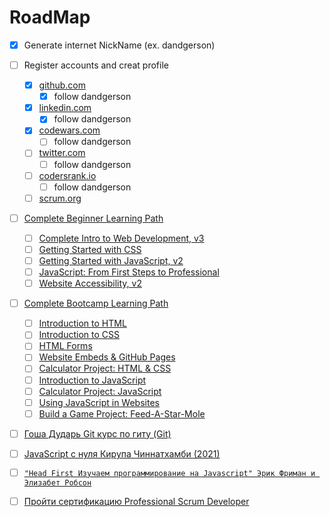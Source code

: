 # RoadMap

- [x] Generate internet NickName (ex. dandgerson)
- [ ] Register accounts and creat profile

  - [x] [github.com](github.com)
    - [x] follow dandgerson
  - [x] [linkedin.com](https://www.linkedin.com)
    - [x] follow dandgerson
  - [x] [codewars.com](www.codewars.com/r/jzxX0Q)
    - [ ] follow dandgerson
  - [ ] [twitter.com](twitter.com)
    - [ ] follow dandgerson
  - [ ] [codersrank.io](https://profile.codersrank.io/register?utm_source=invitation&utm_medium=copy&utm_campaign=62097a2a0ce5490001f23858)
    - [ ] follow dandgerson
  - [ ] [scrum.org](https://www.scrum.org/)

- [ ] [Complete Beginner Learning Path](https://frontendmasters.com/learn/beginner/)

  - [ ] [Complete Intro to Web Development, v3](https://frontendmasters.com/courses/web-development-v3/)
  - [ ] [Getting Started with CSS](https://frontendmasters.com/courses/getting-started-css/)
  - [ ] [Getting Started with JavaScript, v2](https://frontendmasters.com/courses/getting-started-javascript-v2/)
  - [ ] [JavaScript: From First Steps to Professional](https://frontendmasters.com/courses/javascript-first-steps/)
  - [ ] [Website Accessibility, v2](https://frontendmasters.com/courses/accessibility-v2/)

- [ ] [Complete Bootcamp Learning Path](https://frontendmasters.com/bootcamp/)

  - [ ] [Introduction to HTML](https://frontendmasters.com/bootcamp/introduction-html/)
  - [ ] [Introduction to CSS](https://frontendmasters.com/bootcamp/introduction-css/)
  - [ ] [HTML Forms](https://frontendmasters.com/bootcamp/html-forms/)
  - [ ] [Website Embeds & GitHub Pages](https://frontendmasters.com/bootcamp/embeds-github-pages/)
  - [ ] [Calculator Project: HTML & CSS](https://frontendmasters.com/bootcamp/calculator-html-css/)
  - [ ] [Introduction to JavaScript](https://frontendmasters.com/bootcamp/introduction-javascript/)
  - [ ] [Calculator Project: JavaScript](https://frontendmasters.com/bootcamp/calculator-javascript/)
  - [ ] [Using JavaScript in Websites](https://frontendmasters.com/bootcamp/javascript-in-websites/)
  - [ ] [Build a Game Project: Feed-A-Star-Mole](https://frontendmasters.com/bootcamp/web-game-project/)

- [ ] [Гоша Дударь Git курс по гиту (Git)](https://www.youtube.com/watch?v=bkNCylkzFRk&list=PL0lO_mIqDDFUesRNkeg46TDd5I6r7p2PI)
- [ ] [JavaScript с нуля Кирупа Чиннатхамби (2021)](https://drive.google.com/file/d/1YHJM9KAQa_67c276V21OE693h_vJfx1_/view?usp=sharing)
- [ ] [`"Head First Изучаем программирование на Javascript" Эрик Фриман и Элизабет Робсон`](https://drive.google.com/file/d/1QWh-Zl6EbL98jVnDOYSMzHinr2LuPGLD/view?usp=share_link)
- [ ] [Пройти сертификацию Professional Scrum Developer](https://www.scrum.org/assessments/professional-scrum-developer-certification)
